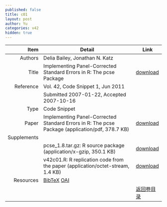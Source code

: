 ```yaml
---
published: false
title: c01
layout: post
author: Yu
categories: v42
hidden: true
---
```


| Item | Detail | Link |
|---:|---|---|
| Authors | Delia Bailey, Jonathan N. Katz| |
| Title |Implementing Panel-Corrected Standard Errors in R: The pcse Package | [download](http://www.jstatsoft.org/v42/c01/paper) |
| Reference |Vol. 42, Code Snippet 1, Jun 2011 | |
| | Submitted 2007-01-22, Accepted 2007-10-16| | 
| Type | Code Snippet| |
| Paper | Implementing Panel-Corrected Standard Errors in R: The pcse Package  (application/pdf, 378.7 KB)| [download](http://www.jstatsoft.org/v42/c01/paper) |
| Supplements | | |
| |pcse_1.8.tar.gz: R source package  (application/x-gzip, 350.1 KB)|  [download](http://www.jstatsoft.org/v42/c01/supp/1) |
| |v42c01.R: R replication code from the paper  (application/octet-stream, 1.4 KB)|  [download](http://www.jstatsoft.org/v42/c01/supp/2) |
| Resources | [BibTeX](http://www.jstatsoft.org/v42/c01/bibtex) [OAI](http://www.jstatsoft.org/oai?verb=GetRecord&identifier=oai.jstatsoft/v42/c01&prefix=oai_dc)| |
| |  | [返回卷目录]({{site.baseurl}}/volume/v42.html) |